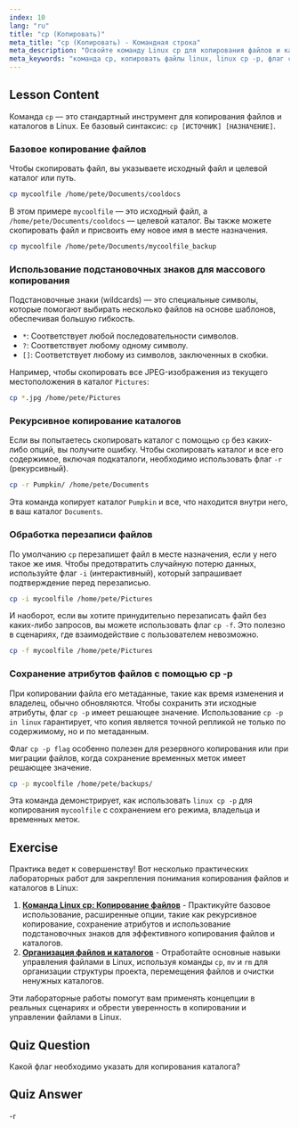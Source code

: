 ```yaml
---
index: 10
lang: "ru"
title: "cp (Копировать)"
meta_title: "cp (Копировать) - Командная строка"
meta_description: "Освойте команду Linux cp для копирования файлов и каталогов. Это руководство охватывает основные опции, такие как рекурсивное копирование (-r), сохранение атрибутов с флагом cp -p и принудительная перезапись с флагом cp -f. Узнайте, как cp -p в Linux помогает сохранить метаданные файла."
meta_keywords: "команда cp, копировать файлы linux, linux cp -p, флаг cp -p, cp -p в linux, флаг cp -f, рекурсивное копирование, cp -r, маски linux, командная строка linux"
---
```


## Lesson Content

Команда `cp` — это стандартный инструмент для копирования файлов и каталогов в Linux. Ее базовый синтаксис: `cp [ИСТОЧНИК] [НАЗНАЧЕНИЕ]`.

### Базовое копирование файлов

Чтобы скопировать файл, вы указываете исходный файл и целевой каталог или путь.

```bash
cp mycoolfile /home/pete/Documents/cooldocs
```

В этом примере `mycoolfile` — это исходный файл, а `/home/pete/Documents/cooldocs` — целевой каталог. Вы также можете скопировать файл и присвоить ему новое имя в месте назначения.

```bash
cp mycoolfile /home/pete/Documents/mycoolfile_backup
```

### Использование подстановочных знаков для массового копирования

Подстановочные знаки (wildcards) — это специальные символы, которые помогают выбирать несколько файлов на основе шаблонов, обеспечивая большую гибкость.

- `*`: Соответствует любой последовательности символов.
- `?`: Соответствует любому одному символу.
- `[]`: Соответствует любому из символов, заключенных в скобки.

Например, чтобы скопировать все JPEG-изображения из текущего местоположения в каталог `Pictures`:

```bash
cp *.jpg /home/pete/Pictures
```

### Рекурсивное копирование каталогов

Если вы попытаетесь скопировать каталог с помощью `cp` без каких-либо опций, вы получите ошибку. Чтобы скопировать каталог и все его содержимое, включая подкаталоги, необходимо использовать флаг `-r` (рекурсивный).

```bash
cp -r Pumpkin/ /home/pete/Documents
```

Эта команда копирует каталог `Pumpkin` и все, что находится внутри него, в ваш каталог `Documents`.

### Обработка перезаписи файлов

По умолчанию `cp` перезапишет файл в месте назначения, если у него такое же имя. Чтобы предотвратить случайную потерю данных, используйте флаг `-i` (интерактивный), который запрашивает подтверждение перед перезаписью.

```bash
cp -i mycoolfile /home/pete/Pictures
```

И наоборот, если вы хотите принудительно перезаписать файл без каких-либо запросов, вы можете использовать флаг `cp -f`. Это полезно в сценариях, где взаимодействие с пользователем невозможно.

```bash
cp -f mycoolfile /home/pete/Pictures
```

### Сохранение атрибутов файлов с помощью cp -p

При копировании файла его метаданные, такие как время изменения и владелец, обычно обновляются. Чтобы сохранить эти исходные атрибуты, флаг `cp -p` имеет решающее значение. Использование `cp -p in linux` гарантирует, что копия является точной репликой не только по содержимому, но и по метаданным.

Флаг `cp -p flag` особенно полезен для резервного копирования или при миграции файлов, когда сохранение временных меток имеет решающее значение.

```bash
cp -p mycoolfile /home/pete/backups/
```

Эта команда демонстрирует, как использовать `linux cp -p` для копирования `mycoolfile` с сохранением его режима, владельца и временных меток.

## Exercise

Практика ведет к совершенству! Вот несколько практических лабораторных работ для закрепления понимания копирования файлов и каталогов в Linux:

1. **[Команда Linux cp: Копирование файлов](https://labex.io/ru/labs/linux-linux-cp-command-file-copying-209744)** - Практикуйте базовое использование, расширенные опции, такие как рекурсивное копирование, сохранение атрибутов и использование подстановочных знаков для эффективного копирования файлов и каталогов.
2. **[Организация файлов и каталогов](https://labex.io/ru/labs/linux-organizing-files-and-directories-387877)** - Отработайте основные навыки управления файлами в Linux, используя команды `cp`, `mv` и `rm` для организации структуры проекта, перемещения файлов и очистки ненужных каталогов.

Эти лабораторные работы помогут вам применять концепции в реальных сценариях и обрести уверенность в копировании и управлении файлами в Linux.

## Quiz Question

Какой флаг необходимо указать для копирования каталога?

## Quiz Answer

-r
